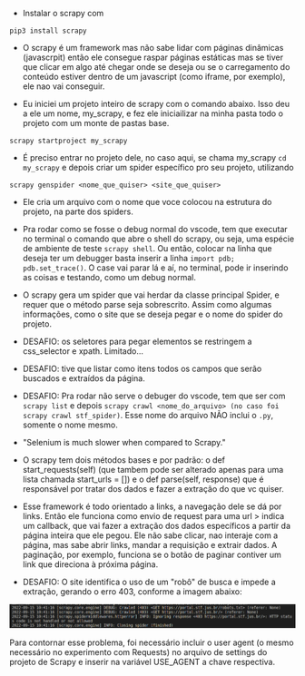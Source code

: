 - Instalar o scrapy com 

```
pip3 install scrapy
```
- O scrapy é um framework mas não sabe lidar com páginas dinâmicas (javascrpit) então ele consegue raspar páginas estáticas mas se tiver que clicar em algo até chegar onde se deseja ou se o carregamento do conteúdo estiver dentro de um javascript (como iframe, por exemplo), ele nao vai conseguir.

- Eu iniciei um projeto inteiro de scrapy com o comando abaixo. Isso deu a ele um nome, my_scrapy, e fez ele iniciailizar na minha pasta todo o projeto com um monte de pastas base.

```
scrapy startproject my_scrapy
```

- É preciso entrar no projeto dele, no caso aqui, se chama my_scrapy ```cd my_scrapy``` e depois criar um spider específico pro seu projeto, utilizando 

```
scrapy genspider <nome_que_quiser> <site_que_quiser>
```

- Ele cria um arquivo com o nome que voce colocou na estrutura do projeto, na parte dos spiders.

- Pra rodar como se fosse o debug normal do vscode, tem que executar no terminal o comando que abre o shell do scrapy, ou seja, uma espécie de ambiente de teste ```scrapy shell```. Ou então, colocar na linha que deseja ter um debugger basta inserir a linha ```import pdb; pdb.set_trace()```. O case vai parar lá e aí, no terminal, pode ir inserindo as coisas e testando, como um debug normal.

- O scrapy gera um spider que vai herdar da classe principal Spider, e requer que o método parse seja sobrescrito. Assim como algumas informações, como o site que se deseja pegar e o nome do spider do projeto.

- DESAFIO: os seletores para pegar elementos se restringem a css_selector e xpath. Limitado...

- DESAFIO: tive que listar como itens todos os campos que serão buscados e extraídos da página.

- DESAFIO: Pra rodar não serve o debuger do vscode, tem que ser com ```scrapy list``` e depois ```scrapy crawl <nome_do_arquivo> (no caso foi scrapy crawl stf_spider)```. Esse nome do arquivo NÃO inclui o ```.py```, somente o nome mesmo.

- "Selenium is much slower when compared to Scrapy."

- O scrapy tem dois métodos bases e por padrão: o def start_requests(self) (que tambem pode ser alterado apenas para uma lista chamada start_urls = [<sites que vc quer>]) e o def parse(self, response) que é responsável por tratar dos dados e fazer a extração do que vc quiser. 

- Esse framework é todo orientado a links, a navegação dele se dá por links. Então ele funciona como envio de request para uma url > indica um callback, que vai fazer a extração dos dados específicos a partir da página inteira que ele pegou. Ele não sabe clicar, nao interaje com a página, mas sabe abrir links, mandar a requisição e extrair dados. A paginação, por exemplo, funciona se o botão de paginar contiver um link que direciona à próxima página.

- DESAFIO: O site identifica o uso de um "robô" de busca e impede a extração, gerando o erro 403, conforme a imagem abaixo:

![erro403](/img/erro403.png)

Para contornar esse problema, foi necessário incluir o user agent (o mesmo necessário no experimento com Requests) no arquivo de settings do projeto de Scrapy e inserir na variável USE_AGENT a chave respectiva.